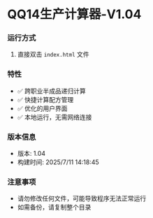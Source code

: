 # QQ14生产计算器-V1.04

### 运行方式
1. 直接双击 `index.html` 文件

### 特性
- ✅ 跨职业半成品递归计算
- ✅ 快捷计算配方管理
- ✅ 优化的用户界面
- ✅ 本地运行，无需网络连接

### 版本信息

- 版本: 1.04
- 构建时间: 2025/7/11 14:18:45

### 注意事项

- 请勿修改任何文件，可能导致程序无法正常运行
- 如需备份，请复制整个目录
